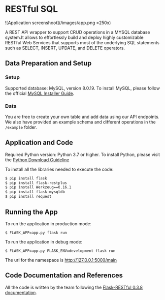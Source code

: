 # RESTful SQL
![Application screenshoot](/images/app.png =250x)

A REST API wrapper to support CRUD operations in a MYSQL database system.It allows to effortlessly build and deploy highly customizable RESTful Web Services that supports most of the underlying SQL statements such as SELECT, INSERT, UPDATE, and DELETE operators.

## Data Preparation and Setup

### Setup
Supported database: MySQL, version 8.0.19. To install MySQL, please follow the official [MySQL Installer Guide](https://dev.mysql.com/doc/mysql-installer/en/).

### Data
You are free to create your own table and add data using our API endpoints. We also have provided an example schema and different operations in the ```/example``` folder.

## Application and Code
Required Python version: Python 3.7 or higher. To install Python, please visit the  [Python Download Guideline](https://www.python.org/downloads/)

To install all the libraries needed to execute the code:
```sh
$ pip install flask
$ pip install flask-restplus
$ pip install Werkzeug==0.16.1 
$ pip install flask-mysqldb
$ pip install request
```

## Running the App
To run the application in production mode:
```
$ FLASK_APP=app.py flask run
```
To run the application in debug mode: 
```
$ FLASK_APP=app.py FLASK_ENV=development flask run
```
The url for the namespace is http://127.0.0.1:5000/main

## Code Documentation and References
All the code is written by the team following the [Flask-RESTful 0.3.8 documentation](https://flask-restful.readthedocs.io/en/latest/).
